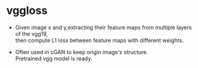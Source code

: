 # vggloss

- Given image x and y,extracting their feature maps from multiple layers of the vgg19,<br>
then compute L1 loss between feature maps with different weights.

- Often used in cGAN to keep origin image's structure.<br>
Pretrained vgg model is ready.

